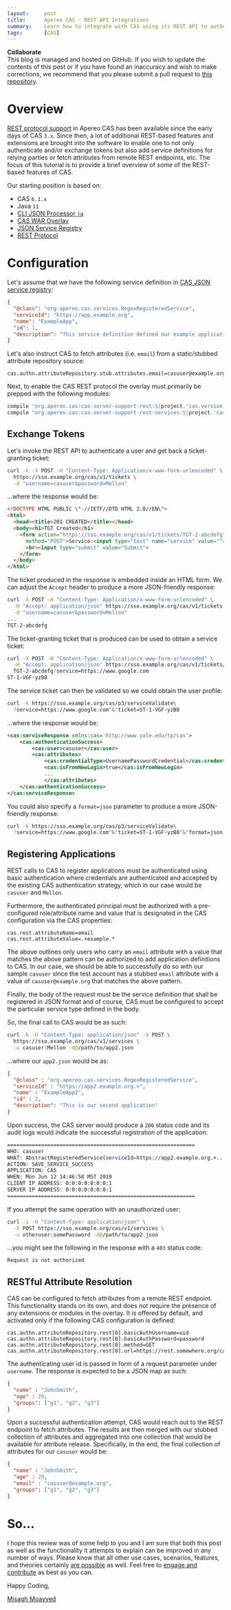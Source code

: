 ```yaml
---
layout:     post
title:      Apereo CAS - REST API Integrations
summary:    Learn how to integrate with CAS using its REST API to authenticate, exchange tickets and get access to user profiles and attributes.
tags:       [CAS]
---
```


<div class="alert alert-success">
<strong>Collaborate</strong><br/>This blog is managed and hosted on GitHub. If you wish to update the contents of this post or if you have found an inaccuracy and wish to make corrections, we recommend that you please submit a pull request to <a href="https://github.com/apereo/apereo.github.io">this repository</a>.
</div>

# Overview

[REST protocol support](https://apereo.github.io/cas/development/protocol/REST-Protocol.html) in Apereo CAS has been available since the early days of CAS `3.x`. Since then, a lot of additional REST-based features and extensions are brought into the software to enable one to not only authenticate and/or exchange tokens but also add service definitions for relying parties or fetch attributes from remote REST endpoints, etc. The focus of this tutorial is to provide a brief overview of *some* of the REST-based features of CAS.

Our starting position is based on:

- CAS `6.1.x`
- Java `11`
- [CLI JSON Processor `jq`](https://stedolan.github.io/jq/)
- [CAS WAR Overlay](https://github.com/apereo/cas-overlay-template)
- [JSON Service Registry](https://apereo.github.io/cas/development/services/JSON-Service-Management.html)
- [REST Protocol](https://apereo.github.io/cas/development/protocol/REST-Protocol.html)

# Configuration

Let's assume that we have the following service definition in [CAS JSON service registry]((https://apereo.github.io/cas/development/services/JSON-Service-Management.html)):

```json
{
  "@class": "org.apereo.cas.services.RegexRegisteredService",
  "serviceId": "https://app.example.org",
  "name": "ExampleApp",
  "id": 1,
  "description": "This service definition defined our example application.",
}
```

Let's also instruct CAS to fetch attributes (i.e. `email`) from a static/stubbed attribute repository source:

```properties
cas.authn.attributeRepository.stub.attributes.email=casuser@example.org
```

Next, to enable the CAS REST protocol the overlay must primarily be prepped with the following modules:

```groovy
compile "org.apereo.cas:cas-server-support-rest:${project.'cas.version'}"
compile "org.apereo.cas:cas-server-support-rest-services:${project.'cas.version'}"
```

## Exchange Tokens

Let's invoke the REST API to authenticate a user and get back a ticket-granting ticket:

```bash
curl -k -X POST -H "Content-Type: Application/x-www-form-urlencoded" \
  https://sso.example.org/cas/v1/tickets \
  -d "username=casuser&password=Mellon"
```

...where the response would be:

```html
<!DOCTYPE HTML PUBLIC \"-//IETF//DTD HTML 2.0//EN\">
<html>
  <head><title>201 CREATED</title></head>
  <body><h1>TGT Created</h1>
    <form action="https://sso.example.org/cas/v1/tickets/TGT-2-abcdefg"
      method="POST">Service:<input type="text" name="service" value="">
      <br><input type="submit" value="Submit">
    </form>
  </body>
</html>
```
The ticket produced in the response is embedded inside an HTML form. We can adjust the `Accept` header to produce a more JSON-friendly response:

```bash
curl -X POST -H "Content-Type: Application/x-www-form-urlencoded" \
  -H "Accept: application/json" https://sso.example.org/cas/v1/tickets \
  -d "username=casuser&password=Mellon"
...
TGT-2-abcdefg
```

The ticket-granting ticket that is produced can be used to obtain a service ticket:

```bash
curl -X POST -H "Content-Type: Application/x-www-form-urlencoded" \
  -H "Accept: application/json" https://sso.example.org/cas/v1/tickets/ \
  TGT-2-abcdefg?service=https://www.google.com
ST-1-VGF-yzB8
```

The service ticket can then be validated so we could obtain the user profile:

```bash
curl -k https://sso.example.org/cas/p3/serviceValidate\
  ?service=https://www.google.com"&"ticket=ST-1-VGF-yzB8
```

...where the response would be:

```xml
<cas:serviceResponse xmlns:cas='http://www.yale.edu/tp/cas'>
    <cas:authenticationSuccess>
        <cas:user>casuser</cas:user>
        <cas:attributes>
            <cas:credentialType>UsernamePasswordCredential</cas:credentialType>
            <cas:isFromNewLogin>true</cas:isFromNewLogin>
            ...
            </cas:attributes>
    </cas:authenticationSuccess>
</cas:serviceResponse>
```

You could also specify a `format=json` parameter to produce a more JSON-friendly response:

```bash
curl -k https://sso.example.org/cas/p3/serviceValidate\
  ?service=https://www.google.com"&"ticket=ST-1-VGF-yzB8"&"format=json
```

## Registering Applications

REST calls to CAS to register applications must be authenticated using basic authentication where credentials are authenticated and accepted by the existing CAS authentication strategy, which in our case would be `casuser` and `Mellon`.

Furthermore, the authenticated principal must be authorized with a pre-configured role/attribute name and value that is designated in the CAS configuration via the CAS properties:

```properties
cas.rest.attributeName=email
cas.rest.attributeValue=.+example.*
```

The above outlines only users who carry an `email` attribute with a value that matches the above pattern can be authorized to add application definitions to CAS. In our case, we should be able to successfully do so with our sample `casuser` since the test account has a stubbed `email` attribute with a value of `casuser@example.org` that matches the above pattern.

Finally, the body of the request must be the service definition that shall be registered in JSON format and of course, CAS must be configured to accept the particular service type defined in the body.

So, the final call to CAS would be as such:

```bash
curl -k -H "Content-Type: application/json" -X POST \
  https://sso.example.org/cas/v1/services \
  -u casuser:Mellon -d@/path/to/app2.json
```

...where our `app2.json` would be as:

```json
{
  "@class" : "org.apereo.cas.services.RegexRegisteredService",
  "serviceId" : "https://app2.example.org.+",
  "name" : "ExampleApp2",
  "id" : 2,
  "description": "This is our second application"
}
```

Upon success, the CAS server would produce a `200` status code and its audit logs would indicate the successful registration of the application:

```bash
=============================================================
WHO: casuser
WHAT: AbstractRegisteredService(serviceId=https://app2.example.org.+...
ACTION: SAVE_SERVICE_SUCCESS
APPLICATION: CAS
WHEN: Mon Jun 12 14:46:58 MST 2019
CLIENT IP ADDRESS: 0:0:0:0:0:0:0:1
SERVER IP ADDRESS: 0:0:0:0:0:0:0:1
=============================================================
```

If you attempt the same operation with an unauthorized user:

```bash
curl -i -H "Content-Type: application/json" \
  -X POST https://sso.example.org/cas/v1/services \
  -u otheruser:somePassword -d@/path/to/app2.json
```

...you might see the following in the response with a `403` status code:

```bash
Request is not authorized
```

## RESTful Attribute Resolution

CAS can be configured to fetch attributes from a remote REST endpoint. This functionality stands on its own, and does not require the presence of any extensions or modules in the overlay. It is offered by default, and activated only if the following CAS configuration is defined:

```properties
cas.authn.attributeRepository.rest[0].basicAuthUsername=uid
cas.authn.attributeRepository.rest[0].basicAuthPassword=password
cas.authn.attributeRepository.rest[0].method=GET
cas.authn.attributeRepository.rest[0].url=https://rest.somewhere.org/casattributes
```

The authenticating user id is passed in form of a request parameter under `username`. The response is expected to be a JSON map as such:

```json
{
  "name" : "JohnSmith",
  "age" : 29,
  "groups": ["g1", "g2", "g3"]
}
```

Upon a successful authentication attempt, CAS would reach out to the REST endpoint to fetch attributes. The results are then merged with our stubbed collection of attributes and aggregated into one collection that would be available for attribute release. Specifically, in the end, the final collection of attributes for our `casuser` would be:

```json
{
  "name" : "JohnSmith",
  "age" : 29,
  "email" : "casuser@example.org",
  "groups": ["g1", "g2", "g3"]
}
```

# So...

I hope this review was of some help to you and I am sure that both this post as well as the functionality it attempts to explain can be improved in any number of ways. Please know that all other use cases, scenarios, features, and theories certainly [are possible](https://apereo.github.io/2017/02/18/onthe-theoryof-possibility/) as well. Feel free to [engage and contribute](https://apereo.github.io/cas/developer/Contributor-Guidelines.html) as best as you can.

Happy Coding,

[Misagh Moayyed](https://twitter.com/misagh84)